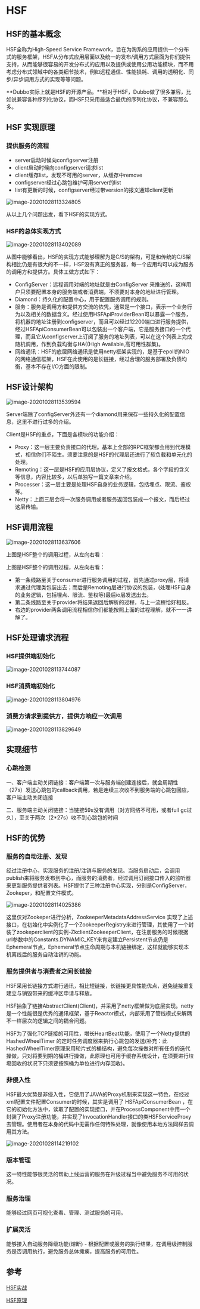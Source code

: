 # HSF





## HSF的基本概念

HSF全称为High-Speed Service Framework，旨在为淘系的应用提供一个分布式的服务框架，HSF从分布式应用层面以及统一的发布/调用方式层面为你们提供支持，从而能够很容易的开发分布式的应用以及提供或使用公用功能模块，而不用考虑分布式领域中的各类细节技术，例如远程通信、性能损耗、调用的透明化、同步/异步调用方式的实现等等问题。

**Dubbo实际上就是HSF的开源产品。**相对于HSF，Dubbo做了很多兼容，比如说兼容各种序列化协议，而HSF只采用最适合最优的序列化协议，不兼容那么多。





## HSF 实现原理



### 提供服务的流程 

- server启动时候向configserver注册
- client启动时候向configserver请求list
- client缓存list，发现不可用的server，从缓存中remove
- configserver经过心跳包维护可用server的list
- list有更新的时候，configserver经过带version的报文通知client更新

![image-20201028113324805](https://tva1.sinaimg.cn/large/0081Kckwgy1gk4w4wrzf5j30ql063n0d.jpg)

从以上几个问题出发，看下HSF的实现方式。





### HSF的总体实现方式

![image-20201028113402089](https://tva1.sinaimg.cn/large/0081Kckwgy1gk4w5jvqtnj30qp0dygsl.jpg)

从图中能够看出，HSF的实现方式能够理解为是C/S的架构，可是和传统的C/S架构相比仍是有很大的不一样，HSF没有真正的服务器，每一个应用均可以成为服务的调用方和提供方。具体工做方式如下：

- ConfigServer：远程调用对端的地址就是由ConfigServer 来推送的，这样用户只须要配置本身的服务端或者消费端，不须要对本身的地址进行管理。
- Diamond：持久化的配置中心，用于配置服务调用的规则。
- 服务：服务是调用方和提供方交流的依凭，通常是一个接口，表示一个业务行为以及相关的数据含义。经过使用HSFApiProviderBean可以暴露一个服务，将机器的地址注册到configserver，而且可以经过12200端口进行服务提供，经过HSFApiConsumerBean可以包装出一个客户端，它是服务接口的一个代理，而且它从configserver上订阅了服务的地址列表，可以在这个列表上完成随机调用，作到负载均衡与HA((High Available,高可用性群集)。
- 网络通讯：HSF的底层网络通讯是使用netty框架实现的，是基于epoll的NIO的网络通信框架，HSF在此使用的是长链接，经过合理的服务部署及负债均衡，基本不存在I/O方面的限制。







## HSF设计架构

![image-20201028113539594](https://tva1.sinaimg.cn/large/0081Kckwgy1gk4w78nd46j30jo0a8q4x.jpg)

Server端除了configServer外还有一个diamond用来保存一些持久化的配置信息，这里不进行过多的介绍。

Client是HSF的重点，下面是各模块的功能介绍：

- Proxy：这一层主要负责接口的代理。基本上全部的RPC框架都会用到代理模式，相信你们不陌生。须要注意的是HSF的代理层还进行了软负载和单元化的处理。
- Remoting：这一层是HSF的应用层协议，定义了报文格式，各个字段的含义等信息，内容比较多，以后单独写一篇文章来介绍。
- Processer：这一层主要是处理HSF自身的业务逻辑，包括埋点、限流、鉴权等。
- Netty：上面三层会将一次服务调用或者服务返回包装成一个报文，而后经过这层传输。





## HSF调用流程

![image-20201028113637606](https://tva1.sinaimg.cn/large/0081Kckwgy1gk4w88nh6hj30jz07qjsz.jpg)

上图是HSF整个的调用过程，从左向右看：

上图是HSF整个的调用过程，从左向右看：

- 第一条线路至关于consumer进行服务调用的过程，首先通过proxy层，将请求通过代理类包装出去；而后是Remoting层进行协议的包装，(处理HSF自身的业务逻辑，包括埋点、限流、鉴权等)最后io层发送出去。
- 第二条线路至关于provider将结果返回后解析的过程，与上一流程恰好相反。
- 右边的provider两条调用流程相信你们都能按照上面的过程理解，就不一一讲解了。







## HSF处理请求流程



### HSF提供端初始化

![image-20201028113744087](https://tva1.sinaimg.cn/large/0081Kckwgy1gk4w9ecqf0j30j80egjus.jpg)





### HSF消费端初始化

![image-20201028113804976](https://tva1.sinaimg.cn/large/0081Kckwgy1gk4w9rf3vlj30j00e9dji.jpg)





### 消费方请求到提供方，提供方响应一次调用

![image-20201028113829649](https://tva1.sinaimg.cn/large/0081Kckwgy1gk4wa6wgdaj30km0afdkc.jpg)







## 实现细节



### 心跳检测

一、客户端主动关闭链接：客户端第一次与服务端创建连接后，就会周期性（27s）发送心跳包的callback调用，若是连续三次收不到服务端的心跳包回应，客户端主动关闭连接

二、服务端主动关闭链接：当链接59s没有调用（对方网络不可用，或者full gc过久），至关于两次（2*27s）收不到心跳包的时间







## HSF的优势



### 服务的自动注册、发现

经过注册中心，实现服务的注册/注销与服务的发现。当服务启动后，会调用publish来将服务发布到中心，而服务的消费者，经过调用订阅接口传入的监听器来更新服务提供者列表。HSF提供了三种注册中心实现，分别是ConfigServer，Zookeper，和配置文件模式。

![image-20201028114025386](https://tva1.sinaimg.cn/large/0081Kckwgy1gk4wc73tvfj30sj0bxtf5.jpg)

这里仅对Zookeper进行分析，ZookeeperMetadataAddressService 实现了上述接口，在初始化中实例化了一个ZookeeperRegistry来进行管理，其使用了一个封装了zookeperclient的实例-ZkclientZookeeperClient，在注册服务的时候根据url参数中的Constants.DYNAMIC_KEY来肯定建立Persistent节点仍是Ephemeral节点，Ephemeral节点生命周期与本机链接绑定，这样就能够实现本机离线后的服务自动注销的功能。





### 服务提供者与消费者之间长链接

HSF采用长链接方式进行通讯，相比短链接，长链接更具性能优点，避免链接重复建立与销毁带来的缓冲区申请与释放。

HSF抽象了链接AbstractClient(Client)，并采用了netty框架做为底层实现。netty是一个性能很是优秀的通讯框架，基于Reactor模式，内部采用了管线模式来解耦不一样层次的逻辑之间的耦合问题。

HSF为了强化TCP链接的可用性，增长HeartBeat功能，使用了一个Netty提供的 HashedWheelTimer 的定时任务调度器来执行心跳包的发送(补充：此HashedWheelTimer原理采用轮片式的桶结构，避免每次操做对所有任务的迭代操做，只对将要到期的桶进行操做，此原理也可用于缓存系统设计，在须要进行垃圾回收的状况下只须要按照桶为单位进行内存回收)。





### 非侵入性

HSF最大优势是非侵入性，它使用了JAVA的Proxy机制来实现这一特色，在经过xml配置文件配置Consumer的时候，其实是调用了 HSFApiConsumerBean ，在它的初始化方法中，读取了配置的实现接口，并在ProcessComponent中用一个封装了Proxy注册功能，并实现了InvocationHandler接口的类HSFServiceProxy去管理。使用者在本身的代码中无需作任何特殊处理，就像使用本地方法同样去调用其方法。

![image-20201028114219102](https://tva1.sinaimg.cn/large/0081Kckwgy1gk4we6h78wj30t80een95.jpg)





### 版本管理

这一特性能够很灵活的帮助上线运营的服务在升级过程当中避免服务不可用的状况。



### 服务治理

能够经过网页可视化查看、管理、测试服务的可用。



### 扩展灵活

能够接入自动服务降级功能(熔断) - 根据配置或服务的执行结果，在调用级控制服务是否调用执行，避免服务总体瘫痪，提高服务的可用性。















## 参考

[HSF实战](https://blog.csdn.net/tang_MrTang/article/details/80779199)

[HSF原理](https://www.shangmayuan.com/a/300a16e4a5234d8a9b19a4e0.html)